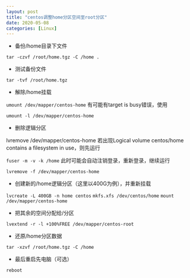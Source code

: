 ```yaml
---
layout: post
title: "centos调整home分区空间至root分区"
date: 2020-05-08
categories: [Linux]
---
```


* 备份/home目录下文件

`tar -czvf /root/home.tgz -C /home .`
* 测试备份文件

`tar -tvf /root/home.tgz`
* 解除/home挂载

`umount /dev/mapper/centos-home`
有可能有target is busy错误，使用

`umount -l /dev/mapper/centos-home`
* 删除逻辑分区

lvremove /dev/mapper/centos-home
若出现Logical volume centos/home contains a filesystem in use，则先运行

`fuser -m -v -k /home`
 此时可能会自动注销登录，重新登录，继续运行

`lvremove -f /dev/mapper/centos-home`
* 创建新的/home逻辑分区（这里以400G为例），并重新挂载

`lvcreate -L 400GB -n home centos`
`mkfs.xfs /dev/centos/home`
`mount /dev/mapper/centos-home`
* 把其余的空间分配给/分区

`lvextend -r -l +100%FREE /dev/mapper/centos-root`
* 还原/home分区数据

`tar -xzvf /root/home.tgz -C /home`
* 最后重启先电脑（可选）

`reboot`
